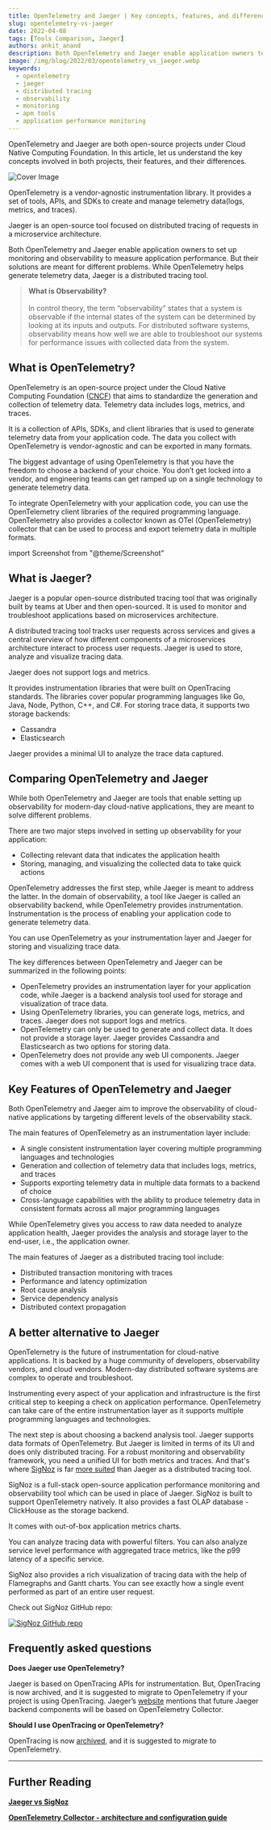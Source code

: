 ```yaml
---
title: OpenTelemetry and Jaeger | Key concepts, features, and differences
slug: opentelemetry-vs-jaeger
date: 2022-04-08
tags: [Tools Comparison, Jaeger]
authors: ankit_anand
description: Both OpenTelemetry and Jaeger enable application owners to set up monitoring and observability to measure application performance. But their solutions are meant to address different problems...
image: /img/blog/2022/03/opentelemetry_vs_jaeger.webp
keywords:
  - opentelemetry
  - jaeger
  - distributed tracing
  - observability
  - monitoring
  - apm tools
  - application performance monitoring
---
```

<head>
  <link rel="canonical" href="https://signoz.io/blog/opentelemetry-vs-jaeger/"/>
</head>

OpenTelemetry and Jaeger are both open-source projects under Cloud Native Computing Foundation. In this article, let us understand the key concepts involved in both projects, their features, and their differences.

<!--truncate-->

![Cover Image](/img/blog/2022/03/opentelemetry_vs_jaeger.webp)

OpenTelemetry is a vendor-agnostic instrumentation library. It provides a set of tools, APIs, and SDKs to create and manage telemetry data(logs, metrics, and traces).

Jaeger is an open-source tool focused on distributed tracing of requests in a microservice architecture.

Both OpenTelemetry and Jaeger enable application owners to set up monitoring and observability to measure application performance. But their solutions are meant for different problems. While OpenTelemetry helps generate telemetry data, Jaeger is a distributed tracing tool.

> **What is Observability?**<br></br>
In control theory, the term “observability” states that a system is observable if the internal states of the system can be determined by looking at its inputs and outputs.
For distributed software systems, observability means how well we are able to troubleshoot our systems for performance issues with collected data from the system.
> 

## What is OpenTelemetry?

OpenTelemetry is an open-source project under the Cloud Native Computing Foundation (<a href = "https://www.cncf.io/" rel="noopener noreferrer nofollow" target="_blank" >CNCF</a>) that aims to standardize the generation and collection of telemetry data. Telemetry data includes logs, metrics, and traces.

It is a collection of APIs, SDKs, and client libraries that is used to generate telemetry data from your application code. The data you collect with OpenTelemetry is vendor-agnostic and can be exported in many formats.

The biggest advantage of using OpenTelemetry is that you have the freedom to choose a backend of your choice. You don’t get locked into a vendor, and engineering teams can get ramped up on a single technology to generate telemetry data.

To integrate OpenTelemetry with your application code, you can use the OpenTelemetry client libraries of the required programming language. OpenTelemetry also provides a collector known as OTel (OpenTelemetry) collector that can be used to process and export telemetry data in multiple formats.

import Screenshot from "@theme/Screenshot"

<Screenshot
    alt="OpenTelemetry Architecture"
    height={500}
    src="/img/blog/2022/03/opentelemetry_architecture_new.webp"
    title="The architecture of OpenTelemetry. You can integrate OTel libraries with your application code"
    width={700}
/>

## What is Jaeger?

Jaeger is a popular open-source distributed tracing tool that was originally built by teams at Uber and then open-sourced. It is used to monitor and troubleshoot applications based on microservices architecture.

A distributed tracing tool tracks user requests across services and gives a central overview of how different components of a microservices architecture interact to process user requests. Jaeger is used to store, analyze and visualize tracing data.

Jaeger does not support logs and metrics.

It provides instrumentation libraries that were built on OpenTracing standards. The libraries cover popular programming languages like Go, Java, Node, Python, C++, and C#. For storing trace data, it supports two storage backends:

- Cassandra
- Elasticsearch

Jaeger provides a minimal UI to analyze the trace data captured.

<Screenshot
    alt="Jaeger UI"
    height={500}
    src="/img/blog/2022/03/jaeger_ui.webp"
    title="Jaeger UI showing traces for selected services"
    width={700}
/>

## Comparing OpenTelemetry and Jaeger

While both OpenTelemetry and Jaeger are tools that enable setting up observability for modern-day cloud-native applications, they are meant to solve different problems.

There are two major steps involved in setting up observability for your application:

- Collecting relevant data that indicates the application health
- Storing, managing, and visualizing the collected data to take quick actions

OpenTelemetry addresses the first step, while Jaeger is meant to address the latter. In the domain of observability, a tool like Jaeger is called an observability backend, while OpenTelemetry provides instrumentation. Instrumentation is the process of enabling your application code to generate telemetry data.

You can use OpenTelemetry as your instrumentation layer and Jaeger for storing and visualizing trace data.

The key differences between OpenTelemetry and Jaeger can be summarized in the following points:

- OpenTelemetry provides an instrumentation layer for your application code, while Jaeger is a backend analysis tool used for storage and visualization of trace data.
- Using OpenTelemetry libraries, you can generate logs, metrics, and traces. Jaeger does not support logs and metrics.
- OpenTelemetry can only be used to generate and collect data. It does not provide a storage layer. Jaeger provides Cassandra and Elasticsearch as two options for storing data.
- OpenTelemetry does not provide any web UI components. Jaeger comes with a web UI component that is used for visualizing trace data.

## Key Features of OpenTelemetry and Jaeger

Both OpenTelemetry and Jaeger aim to improve the observability of cloud-native applications by targeting different levels of the observability stack.

The main features of OpenTelemetry as an instrumentation layer include:

- A single consistent instrumentation layer covering multiple programming languages and technologies
- Generation and collection of telemetry data that includes logs, metrics, and traces
- Supports exporting telemetry data in multiple data formats to a backend of choice
- Cross-language capabilities with the ability to produce telemetry data in consistent formats across all major programming languages

While OpenTelemetry gives you access to raw data needed to analyze application health, Jaeger provides the analysis and storage layer to the end-user, i.e., the application owner.

The main features of Jaeger as a distributed tracing tool include:

- Distributed transaction monitoring with traces
- Performance and latency optimization
- Root cause analysis
- Service dependency analysis
- Distributed context propagation

## A better alternative to Jaeger

OpenTelemetry is the future of instrumentation for cloud-native applications. It is backed by a huge community of developers, observability vendors, and cloud vendors. Modern-day distributed software systems are complex to operate and troubleshoot.

Instrumenting every aspect of your application and infrastructure is the first critical step to keeping a check on application performance. OpenTelemetry can take care of the entire instrumentation layer as it supports multiple programming languages and technologies.

The next step is about choosing a backend analysis tool. Jaeger supports data formats of OpenTelemetry. But Jaeger is limited in terms of its UI and does only distributed tracing. For a robust monitoring and observability framework, you need a unified UI for both metrics and traces. And that's where [SigNoz](https://signoz.io/) is far [more suited](https://signoz.io/blog/jaeger-vs-signoz/) than Jaeger as a distributed tracing tool.

SigNoz is a full-stack open-source application performance monitoring and observability tool which can be used in place of Jaeger. SigNoz is built to support OpenTelemetry natively. It also provides a fast OLAP database - ClickHouse as the storage backend.

It comes with out-of-box application metrics charts.

<Screenshot
    alt="Application metrics charts in SigNoz dashboard"
    height={500}
    src="/img/blog/common/signoz_charts_application_metrics.webp"
    title="Application metrics charts in SigNoz dashboard"
    width={700}
/>

You can analyze tracing data with powerful filters. You can also analyze service level performance with aggregated trace metrics, like the p99 latency of a specific service.

<Screenshot
    alt="Filters for tracing data with capabilities for aggregated trace metrics"
    height={500}
    src="/img/blog/common/signoz_list_of_traces_hc.webp"
    title="Filters for tracing data with capabilities for aggregated trace metrics"
    width={700}
/>

SigNoz also provides a rich visualization of tracing data with the help of Flamegraphs and Gantt charts. You can see exactly how a single event performed as part of an entire user request.

<Screenshot
    alt="Flamegraphs and Gantt charts in SigNoz dashbaord"
    height={500}
    src="/img/blog/common/signoz_flamegraphs.webp"
    title="Flamegraphs and Gantt charts in SigNoz dashbaord"
    width={700}
/>

Check out SigNoz GitHub repo:

[![SigNoz GitHub repo](/img/blog/common/signoz_github.webp)](https://github.com/SigNoz/signoz)

## Frequently asked questions

**Does Jaeger use OpenTelemetry?**

Jaeger is based on OpenTracing APIs for instrumentation. But, OpenTracing is now archived, and it is suggested to migrate to OpenTelemetry if your project is using OpenTracing. Jaeger’s <a href = "https://www.jaegertracing.io/docs/1.21/opentelemetry/" rel="noopener noreferrer nofollow" target="_blank" >website</a> mentions that future Jaeger backend components will be based on OpenTelemetry Collector.

**Should I use OpenTracing or OpenTelemetry?**

OpenTracing is now <a href = "https://opentracing.io/" rel="noopener noreferrer nofollow" target="_blank" >archived</a>, and it is suggested to migrate to OpenTelemetry.

---

## Further Reading

**[Jaeger vs SigNoz](https://signoz.io/blog/jaeger-vs-signoz/)**

**[OpenTelemetry Collector - architecture and configuration guide](https://signoz.io/blog/opentelemetry-collector-complete-guide/)**
